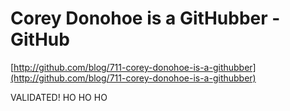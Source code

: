 <!--
id: 1040376728
link: http://tumblr.atmos.org/post/1040376728/corey-donohoe-is-a-githubber-github
slug: corey-donohoe-is-a-githubber-github
date: Mon Aug 30 2010 20:42:21 GMT-0700 (PDT)
publish: 2010-08-030
tags: 
title: Corey Donohoe is a GitHubber - GitHub
-->


Corey Donohoe is a GitHubber - GitHub
=====================================

[http://github.com/blog/711-corey-donohoe-is-a-githubber](http://github.com/blog/711-corey-donohoe-is-a-githubber)

VALIDATED! HO HO HO

